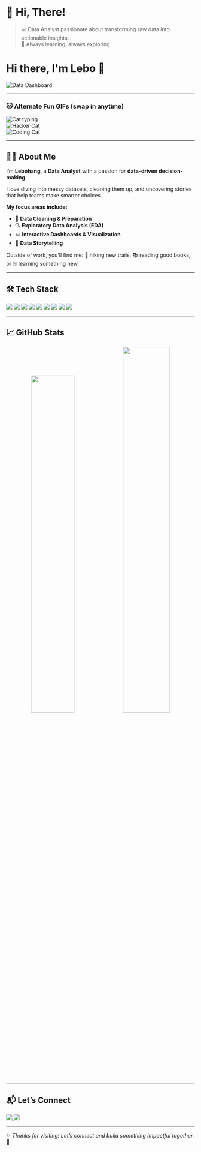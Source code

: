 # 👋 Hi, There!

> 📊 Data Analyst passionate about transforming raw data into actionable insights.  
> 🚀 Always learning, always exploring.

# Hi there, I'm Lebo 👋

<!-- Default GIF (Professional + Playful) -->
![Data Dashboard](https://media.giphy.com/media/v1.Y2lkPTc5MGI3NjExOWYycjl2cHdndHNvZnpuNnhob3Y0Y3lydnFjZWNhbHJ0bWd3Njh6bSZlcD12MV9pbnRlcm5hbF9naWZfYnlfaWQmY3Q9Zw/l3q2IpQnJYp7h8nEI/giphy.gif)

---

### 🐱 Alternate Fun GIFs (swap in anytime)
![Cat typing](https://media.giphy.com/media/3oriO0OEd9QIDdllqo/giphy.gif)  
![Hacker Cat](https://media.giphy.com/media/1iTH1WIUjM0VATSw/giphy.gif)  
![Coding Cat](https://media.giphy.com/media/jRf5fsn8G6YaogAWxn/giphy.gif)

---

## 👨‍💻 About Me

I’m **Lebohang**, a **Data Analyst** with a passion for **data-driven decision-making**.  

I love diving into messy datasets, cleaning them up, and uncovering stories that help teams make smarter choices.  

**My focus areas include:**
- 🧹 **Data Cleaning & Preparation**  
- 🔍 **Exploratory Data Analysis (EDA)**  
- 📊 **Interactive Dashboards & Visualization**  
- 📖 **Data Storytelling**  

Outside of work, you’ll find me:  🥾 hiking new trails, 📚 reading good books, or 🤓 learning something new.  

---

## 🛠 Tech Stack

<p align="left">
  <img src="https://img.shields.io/badge/SQL-336791?style=for-the-badge&logo=postgresql&logoColor=white"/>
  <img src="https://img.shields.io/badge/Python-3776AB?style=for-the-badge&logo=python&logoColor=white"/>
  <img src="https://img.shields.io/badge/Excel-217346?style=for-the-badge&logo=microsoft-excel&logoColor=white"/>
  <img src="https://img.shields.io/badge/Tableau-E97627?style=for-the-badge&logo=tableau&logoColor=white"/>
  <img src="https://img.shields.io/badge/PowerBI-F2C811?style=for-the-badge&logo=powerbi&logoColor=black"/>
  <img src="https://img.shields.io/badge/R-276DC3?style=for-the-badge&logo=r&logoColor=white"/>
  <img src="https://img.shields.io/badge/HTML5-E34F26?style=for-the-badge&logo=html5&logoColor=white"/>
  <img src="https://img.shields.io/badge/CSS3-1572B6?style=for-the-badge&logo=css3&logoColor=white"/>
  <img src="https://img.shields.io/badge/JavaScript-F7DF1E?style=for-the-badge&logo=javascript&logoColor=black"/>
</p>

---

## 📈 GitHub Stats

<div align="center">

<!-- GitHub Stats -->
<img src="https://github-readme-stats.vercel.app/api?username=Ratau-Lebohang&show_icons=true&theme=radical&hide_border=true" width="48%" />
<img src="https://streak-stats.demolab.com?user=Ratau-Lebohang&theme=radical&hide_border=true" width="50%" />


</div>

---

## 📬 Let’s Connect

<a href="https://linkedin.com/in/lebohang-r-16067124b" target="_blank">
  <img src="https://img.shields.io/badge/-LinkedIn-0077B5?style=flat-square&logo=linkedin&logoColor=white"/>
</a>
<a href="mailto:rataulebohang8@gmail.com" target="_blank">
  <img src="https://img.shields.io/badge/-Gmail-D14836?style=flat-square&logo=gmail&logoColor=white"/>
</a>

---

✨ _Thanks for visiting! Let’s connect and build something impactful together._ 🚀
